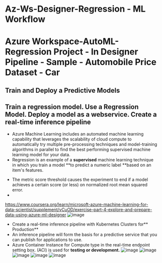 # Az-Ws-Designer-Regression - ML Workflow
# Azure Workspace-AutoML-Regression Project - In Designer Pipeline - Sample - Automobile Price Dataset - Car
## Train and Deploy a Predictive Models
## Train a regression model. Use a Regression Model. Deploy a model as a webservice. Create a real-time inference pipeline


* Azure Machine Learning includes an automated machine learning capability that leverages the scalability of cloud compute to automatically try multiple pre-processing techniques and model-training algorithms in parallel to find the best performing supervised machine learning model for your data.
* Regression is an example of a **supervised** machine learning technique in which you train a model **to predict a numeric label **based on an item's features. 

- The metric score threshold causes the experiment to end if a model achieves a certain score (or less) on normalized root mean squared error.
- 
https://www.coursera.org/learn/microsoft-azure-machine-learning-for-data-scientist/supplement/vCuOD/exercise-part-4-explore-and-prepare-data-using-azure-ml-designer
![image](https://github.com/user-attachments/assets/80e796d2-3a67-4369-b57a-f7e925c20282)
- Create a real-time inference pipeline with Kubernetes Clusters for** Production**
- An inference pipeline will form the basis for a predictive service that you can publish for applications to use.
- Azure Container Instance for Compute type in the real-time endpoint setting box. (ACI) is used for **testing or development.**
![image](https://github.com/user-attachments/assets/113d4701-da7d-46b0-946b-65fdb26f19de)
![image](https://github.com/user-attachments/assets/75d170a5-746b-4e94-b046-6c7d8c4d8f53)
![image](https://github.com/user-attachments/assets/515533a8-4d65-4c64-a0af-485ced6dffac)
![image](https://github.com/user-attachments/assets/63731621-4393-40f2-b122-de426c7ffe23)
![image](https://github.com/user-attachments/assets/8bb70cb5-895d-40f6-8ae0-8e5a7ab8c4c8)


